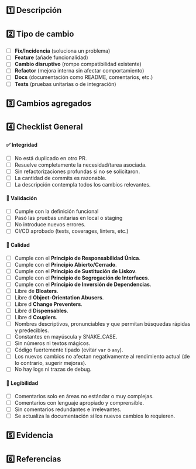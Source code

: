 ## 1️⃣ Descripción

<!-- ¿Qué se necesita y por qué? Explicación de la solución. Y si es necesario agregue comentarios, notas, etc.  -->
<!-- Este PR introduce mejoras y nuevos endpoints de prueba en el webhook que recibe la CTE (Carpeta Tributaria Electrónica) desde Datamart. -->

## 2️⃣ Tipo de cambio

<!-- Marca con "[X]" lo que corresponda  -->

- [ ] **Fix/Incidencia** (soluciona un problema)
- [ ] **Feature** (añade funcionalidad)
- [ ] **Cambio disruptivo** (rompe compatibilidad existente)
- [ ] **Refactor** (mejora interna sin afectar comportamiento)
- [ ] **Docs** (documentación como README, comentarios, etc.)
- [ ] **Tests** (pruebas unitarias o de integración)

## 3️⃣ Cambios agregados
<!-- Lista resumida de los cambios en archivos, métodos, funciones o clases -->
<!-- 
📄 **Ruta/Archivo.cs**
- MétodoXYZ: descripción breve del cambio.
-->

## 4️⃣ Checklist General

#### ✅ Integridad
- [ ] No está duplicado en otro PR.
- [ ] Resuelve completamente la necesidad/tarea asociada.
- [ ] Sin refactorizaciones profundas si no se solicitaron.
- [ ] La cantidad de commits es razonable.
- [ ] La descripción contempla todos los cambios relevantes.

#### 🧪 Validación
- [ ] Cumple con la definición funcional
- [ ] Pasó las pruebas unitarias en local o staging
- [ ] No introduce nuevos errores.
- [ ] CI/CD aprobado (tests, coverages, linters, etc.)

#### 📐 Calidad
- [ ] Cumple con el **Principio de Responsabilidad Única**.
- [ ] Cumple con el **Principio Abierto/Cerrado**.
- [ ] Cumple con el **Principio de Sustitución de Liskov**.
- [ ] Cumple con el **Principio de Segregación de Interfaces**.
- [ ] Cumple con el **Principio de Inversión de Dependencias**.
- [ ] Libre de **Bloaters**.
- [ ] Libre d **Object-Orientation Abusers**.
- [ ] Libre d **Change Preventers**.
- [ ] Libre d **Dispensables**.
- [ ] Libre d **Couplers**.
- [ ] Nombres descriptivos, pronunciables y que permitan búsquedas rápidas y predecibles.
- [ ] Constantes en mayúscula y SNAKE_CASE.
- [ ] Sin números ni textos mágicos.
- [ ] Código fuertemente tipado (evitar `var` o `any`).
- [ ] Los nuevos cambios no afectan negativamente al rendimiento actual (de lo contrario, sugerir mejoras).
- [ ] No hay logs ni trazas de debug.

#### 💬 Legibilidad
- [ ] Comentarios solo en áreas no estándar o muy complejas.
- [ ] Comentarios con lenguaje apropiado y comprensible.
- [ ] Sin comentarios redundantes e irrelevantes.
- [ ] Se actualiza la documentación si los nuevos cambios lo requieren.

## 5️⃣ Evidencia
<!-- Capturas de pantalla, videos, logs, resultados de pruebas manuales o automáticas -->

## 6️⃣ Referencias
<!-- Link a historia de usuario, ticket o tarea relacionada -->
